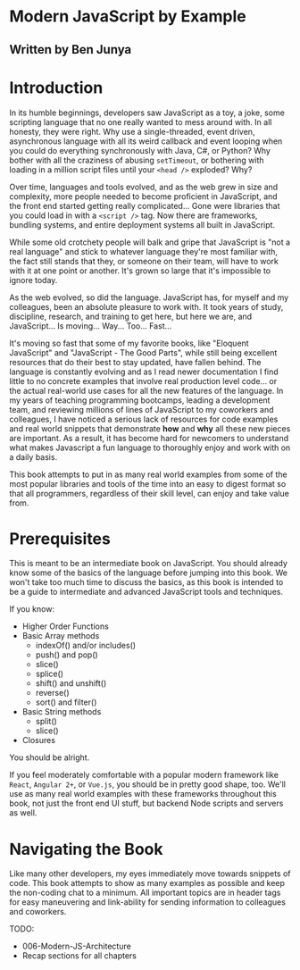 Modern JavaScript by Example
============================

## Written by Ben Junya

# Introduction

In its humble beginnings, developers saw JavaScript as a toy, a joke, some scripting language that no one really wanted to mess around with. In all honesty, they were right. Why use a single-threaded, event driven, asynchronous language with all its weird callback and event looping when you could do everything synchronously with Java, C#, or Python? Why bother with all the craziness of abusing `setTimeout`, or bothering with loading in a million script files until your `<head />` exploded? Why?

Over time, languages and tools evolved, and as the web grew in size and complexity, more people needed to become proficient in JavaScript, and the front end started getting really complicated... Gone were libraries that you could load in with a `<script />` tag. Now there are frameworks, bundling systems, and entire deployment systems all built in JavaScript.

While some old crotchety people will balk and gripe that JavaScript is "not a real language" and stick to whatever language they're most familiar with, the fact still stands that they, or someone on their team, will have to work with it at one point or another. It's grown so large that it's impossible to ignore today.

As the web evolved, so did the language. JavaScript has, for myself and my colleagues, been an absolute pleasure to work with. It took years of study, discipline, research, and training to get here, but here we are, and JavaScript... Is moving... Way... Too... Fast...

It's moving so fast that some of my favorite books, like "Eloquent JavaScript" and "JavaScript - The Good Parts", while still being excellent resources that do their best to stay updated, have fallen behind. The language is constantly evolving and as I read newer documentation I find little to no concrete examples that involve real production level code... or the actual real-world use cases for all the new features of the language. In my years of teaching programming bootcamps, leading a development team, and reviewing millions of lines of JavaScript to my coworkers and colleagues, I have noticed a serious lack of resources for code examples and real world snippets that demonstrate **how** and **why** all these new pieces are important. As a result, it has become hard for newcomers to understand what makes Javascript a fun language to thoroughly enjoy and work with on a daily basis.

This book attempts to put in as many real world examples from some of the most popular libraries and tools of the time into an easy to digest format so that all programmers, regardless of their skill level, can enjoy and take value from.

# Prerequisites

This is meant to be an intermediate book on JavaScript. You should already know some of the basics of the language before jumping into this book. We won't take too much time to discuss the basics, as this book is intended to be a guide to intermediate and advanced JavaScript tools and techniques.

If you know:

* Higher Order Functions
* Basic Array methods
  * indexOf() and/or includes()
  <!-- alex ignore dad-mom -->
  * push() and pop()
  * slice()
  * splice()
  * shift() and unshift()
  * reverse()
  * sort() and filter()
* Basic String methods
  * split()
  * slice()
* Closures

You should be alright.

If you feel moderately comfortable with a popular modern framework like `React`, `Angular 2+`, or `Vue.js`, you should be in pretty good shape, too. We'll use as many real world examples with these frameworks throughout this book, not just the front end UI stuff, but backend Node scripts and servers as well.

# Navigating the Book

Like many other developers, my eyes immediately move towards snippets of code. This book attempts to show as many examples as possible and keep the non-coding chat to a minimum. All important topics are in header tags for easy maneuvering and link-ability for sending information to colleagues and coworkers.

TODO:

* 006-Modern-JS-Architecture
* Recap sections for all chapters
